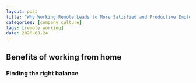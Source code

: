 ```yaml
---
layout: post
title: "Why Working Remote Leads to More Satisfied and Productive Employees"
categories: [company culture]
tags: [remote working]
date: 2020-08-24
---
```

## Benefits of working from home
### Finding the right balance


